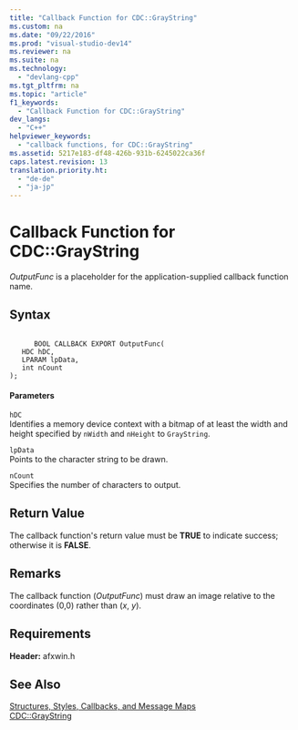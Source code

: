 ```yaml
---
title: "Callback Function for CDC::GrayString"
ms.custom: na
ms.date: "09/22/2016"
ms.prod: "visual-studio-dev14"
ms.reviewer: na
ms.suite: na
ms.technology: 
  - "devlang-cpp"
ms.tgt_pltfrm: na
ms.topic: "article"
f1_keywords: 
  - "Callback Function for CDC::GrayString"
dev_langs: 
  - "C++"
helpviewer_keywords: 
  - "callback functions, for CDC::GrayString"
ms.assetid: 5217e183-df48-426b-931b-6245022ca36f
caps.latest.revision: 13
translation.priority.ht: 
  - "de-de"
  - "ja-jp"
---
```

# Callback Function for CDC::GrayString
*OutputFunc* is a placeholder for the application-supplied callback function name.  
  
## Syntax  
  
```  
  
      BOOL CALLBACK EXPORT OutputFunc(   
   HDC hDC,   
   LPARAM lpData,   
   int nCount    
);  
```  
  
#### Parameters  
 `hDC`  
 Identifies a memory device context with a bitmap of at least the width and height specified by `nWidth` and `nHeight` to `GrayString`.  
  
 `lpData`  
 Points to the character string to be drawn.  
  
 `nCount`  
 Specifies the number of characters to output.  
  
## Return Value  
 The callback function's return value must be **TRUE** to indicate success; otherwise it is **FALSE**.  
  
## Remarks  
 The callback function (*OutputFunc*) must draw an image relative to the coordinates (0,0) rather than (*x*, *y*).  
  
## Requirements  
 **Header:** afxwin.h  
  
## See Also  
 [Structures, Styles, Callbacks, and Message Maps](../vs140/structures--styles--callbacks--and-message-maps.md)   
 [CDC::GrayString](../vs140/cdc--graystring.md)